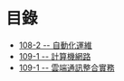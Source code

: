 # 目錄
* [108-2 -- 自動化運維](./108-2)
* [109-1 -- 計算機網路](./109-1/計算機網路)
* [109-1 -- 雲端通訊整合實務](./109-1/Docker)